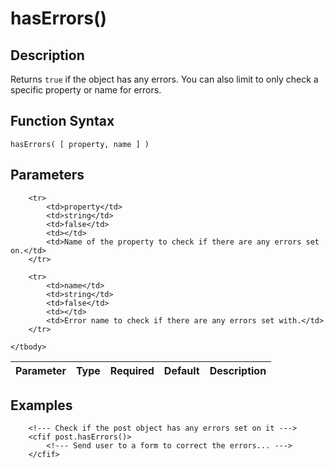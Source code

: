 # hasErrors()

## Description
Returns `true` if the object has any errors. You can also limit to only check a specific property or name for errors.

## Function Syntax
	hasErrors( [ property, name ] )


## Parameters
<table>
	<thead>
		<tr>
			<th>Parameter</th>
			<th>Type</th>
			<th>Required</th>
			<th>Default</th>
			<th>Description</th>
		</tr>
	</thead>
	<tbody>
		
		<tr>
			<td>property</td>
			<td>string</td>
			<td>false</td>
			<td></td>
			<td>Name of the property to check if there are any errors set on.</td>
		</tr>
		
		<tr>
			<td>name</td>
			<td>string</td>
			<td>false</td>
			<td></td>
			<td>Error name to check if there are any errors set with.</td>
		</tr>
		
	</tbody>
</table>


## Examples
	
		<!--- Check if the post object has any errors set on it --->
		<cfif post.hasErrors()>
			<!--- Send user to a form to correct the errors... --->
		</cfif>

